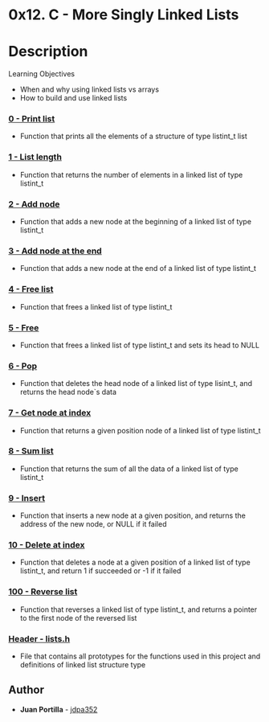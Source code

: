 # 0x12. C - More Singly Linked Lists

# Description

Learning Objectives
* When and why using linked lists vs arrays
* How to build and use linked lists

### [0 - Print list](./0-print_listint.c)
* Function that prints all the elements of a structure of type listint_t list

### [1 - List length](./1-listint_len.c)
* Function that returns the number of elements in a linked list of type listint_t

### [2 - Add node](./2-add_nodeint.c)
* Function that adds a new node at the beginning of a linked list of type listint_t

### [3 - Add node at the end](./3-add_nodeint_end.c)
* Function that adds a new node at the end of a linked list of type listint_t

### [4 - Free list](./4-free_listint.c)
* Function that frees a linked list of type listint_t

### [5 - Free](./5-free_listint2.c)
* Function that frees a linked list of type listint_t and sets its head to NULL

### [6 - Pop](./6-pop_listint.c)
* Function that deletes the head node of a linked list of type lisint_t, and returns the head node`s data

### [7 - Get node at index](./7-get_nodeint.c)
* Function that returns a given position node of a linked list of type listint_t

### [8 - Sum list](./8-sum_listint.c)
* Function that returns the sum of all the data of a linked list of type listint_t

### [9 - Insert](./9-insert_nodeint.c)
* Function that inserts a new node at a given position, and returns the address of the new node, or NULL if it failed

### [10 - Delete at index](./10-delete_nodeint.c)
* Function that deletes a node at a given position of a linked list of type listint_t, and return 1 if succeeded or -1 
if it failed

### [100 - Reverse list](./100-reverse_listint.c)
* Function that reverses a linked list of type listint_t, and returns a pointer to the first node of the reversed list

### [Header - lists.h](./lists.h)
*  File that contains all prototypes for the functions used in this project and definitions of linked list structure type

## Author
* **Juan Portilla** - [jdpa352](https://github.com/Jdpa357)